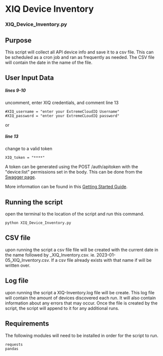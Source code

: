 # XIQ Device Inventory
### XIQ_Device_Inventory.py
## Purpose
This script will collect all API device info and save it to a csv file. This can be scheduled as a cron job and ran as frequently as needed. The CSV file will contain the date in the name of the file.

## User Input Data
##### lines 9-10
uncomment, enter XIQ credentials, and comment line 13
```
#XIQ_username = "enter your ExtremeCloudIQ Username"
#XIQ_password = "enter your ExtremeCLoudIQ password"
```
or 
##### line 13
change to a valid token
```
XIQ_token = "****"
```
A token can be generated using the POST /auth/apitoken with the "device:list" permissions set in the body. This can be done from the [Swagger page](https://api.extremecloudiq.com/swagger-ui/index.html?configUrl=/openapi/swagger-config&layout=BaseLayout#/Authorization/generateApiToken).

More information can be found in this [Getting Started Guide](https://extremeportal.force.com/ExtrArticleDetail?an=000102173).


## Running the script
open the terminal to the location of the script and run this command.

```
python XIQ_Device_Inventory.py
```
## CSV file
upon running the script a csv file file will be created with the current date in the name followed by _XIQ_Inventory.csv. ie. 2023-01-05_XIQ_Inventory.csv. If a csv file already exists with that name if will be written over.

## Log file
upon running the script a XIQ-Inventory.log file will be create. This log file will contain the amount of devices discovered each run. It will also contain information about any errors that may occur. Once the file is created by the script, the script will append to it for any additional runs.

## Requirements
The following modules will need to be installed in order for the script to run.
```
requests
pandas
```
